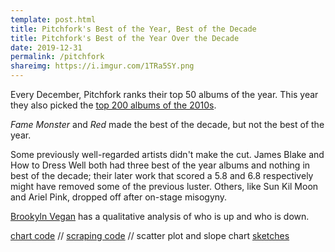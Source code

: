 ```yaml
---
template: post.html
title: Pitchfork's Best of the Year, Best of the Decade 
title: Pitchfork's Best of the Year Over the Decade
date: 2019-12-31
permalink: /pitchfork
shareimg: https://i.imgur.com/1TRa5SY.png
---
```



Every December, Pitchfork ranks their top 50 albums of the year. This year they also picked the [top 200 albums of the 2010s](https://pitchfork.com/features/lists-and-guides/the-200-best-albums-of-the-2010s/). 

<div style='height: 0px' id='key-container'></div>
<div id='year-grid'></div>
<div style='height: 0px' id='arrow-container'></div>

_Fame Monster_ and _Red_ made the best of the decade, but not the best of the year.

Some previously well-regarded artists didn't make the cut. James Blake and How to Dress Well both had three best of the year albums and nothing in best of the decade; their later work that scored a 5.8 and 6.8 respectively might have removed some of the previous luster. Others, like Sun Kil Moon and Ariel Pink, dropped off after on-stage misogyny.

[Brookyln Vegan](http://www.brooklynvegan.com/albums-pitchfork-liked-less-over-time-according-to-their-decade-list/) has a qualitative analysis of who is up and who is down.

[chart code](https://github.com/1wheel/roadtolarissa/blob/master/source/pitchfork/script.js) // [scraping code](https://github.com/1wheel/scraping-2018/tree/master/pitchfork) // scatter plot and slope chart [sketches](https://blocks.roadtolarissa.com/1wheel/raw/5ec32afde3419ef4f741bccd7405f53b/index.html)



<link rel="stylesheet" type="text/css" href="style.css">

<script src='../worlds-group-2017/d3_.js'></script>
<script src='../shared/chromatic.js'></script>
<script src='../shared/swoopyarrows.js'></script>
<script src='script.js'></script>

<svg height=0>
  <marker id="arrowhead" viewBox="-10 -10 20 20" refX="0" refY="0" markerWidth="20" markerHeight="20" stroke-width="1" orient="auto"><polyline stroke-linejoin="bevel" points="-6.75,-6.75 0,0 -6.75,6.75"></polyline></marker>
</svg>
